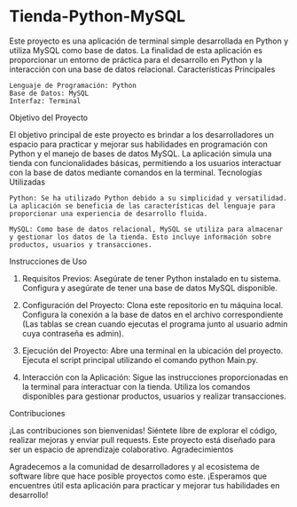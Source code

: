 # Tienda-Python-MySQL
Este proyecto es una aplicación de terminal simple desarrollada en Python y utiliza MySQL como base de datos. La finalidad de esta aplicación es proporcionar un entorno de práctica para el desarrollo en Python y la interacción con una base de datos relacional.
Características Principales

    Lenguaje de Programación: Python
    Base de Datos: MySQL
    Interfaz: Terminal

Objetivo del Proyecto

El objetivo principal de este proyecto es brindar a los desarrolladores un espacio para practicar y mejorar sus habilidades en programación con Python y el manejo de bases de datos MySQL. La aplicación simula una tienda con funcionalidades básicas, permitiendo a los usuarios interactuar con la base de datos mediante comandos en la terminal.
Tecnologías Utilizadas

    Python: Se ha utilizado Python debido a su simplicidad y versatilidad. La aplicación se beneficia de las características del lenguaje para proporcionar una experiencia de desarrollo fluida.

    MySQL: Como base de datos relacional, MySQL se utiliza para almacenar y gestionar los datos de la tienda. Esto incluye información sobre productos, usuarios y transacciones.

Instrucciones de Uso

  1. Requisitos Previos:
        Asegúrate de tener Python instalado en tu sistema.
        Configura y asegúrate de tener una base de datos MySQL disponible.

  2. Configuración del Proyecto:
        Clona este repositorio en tu máquina local.
        Configura la conexión a la base de datos en el archivo correspondiente (Las tablas se crean cuando ejecutas el programa junto al usuario admin cuya contraseña es admin).

  3. Ejecución del Proyecto:
        Abre una terminal en la ubicación del proyecto.
        Ejecuta el script principal utilizando el comando python Main.py.

  4. Interacción con la Aplicación:
        Sigue las instrucciones proporcionadas en la terminal para interactuar con la tienda.
        Utiliza los comandos disponibles para gestionar productos, usuarios y realizar transacciones.

Contribuciones

¡Las contribuciones son bienvenidas! Siéntete libre de explorar el código, realizar mejoras y enviar pull requests. Este proyecto está diseñado para ser un espacio de aprendizaje colaborativo.
Agradecimientos

Agradecemos a la comunidad de desarrolladores y al ecosistema de software libre que hace posible proyectos como este. ¡Esperamos que encuentres útil esta aplicación para practicar y mejorar tus habilidades en desarrollo!
